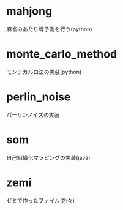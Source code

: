 # mahjong
麻雀のあたり牌予測を行う(python)  
# monte_carlo_method
モンテカルロ法の実装(python)  
# perlin_noise
パーリンノイズの実装  
# som
自己組織化マッピングの実装(java)
# zemi
ゼミで作ったファイル(色々)  